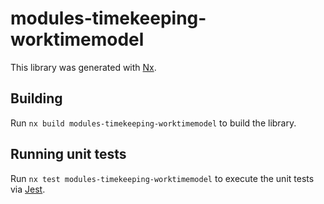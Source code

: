 # modules-timekeeping-worktimemodel

This library was generated with [Nx](https://nx.dev).

## Building

Run `nx build modules-timekeeping-worktimemodel` to build the library.

## Running unit tests

Run `nx test modules-timekeeping-worktimemodel` to execute the unit tests via [Jest](https://jestjs.io).
